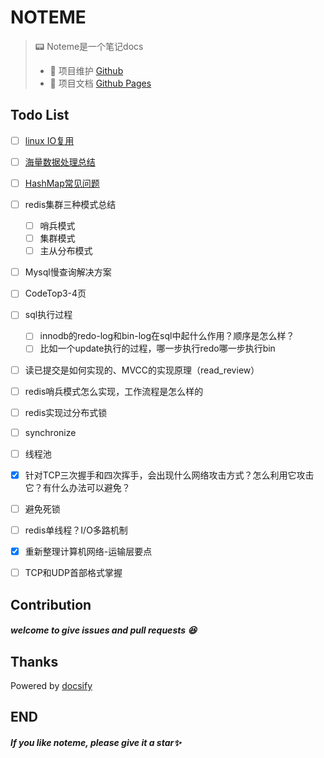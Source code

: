 # NOTEME

> 📟 Noteme是一个笔记docs
> - 🔁 项目维护 [Github](https://github.com/mouweng/noteme)
> - 📖 项目文档 [Github Pages](http://wengyifan.wiki/)

## Todo List
- [ ] [linux IO复用](https://www.bilibili.com/video/BV1jK4y1N7ST?spm_id_from=333.999.0.0)
- [ ] [海量数据处理总结](https://blog.csdn.net/v_JULY_v/article/details/6279498)
- [ ] [HashMap常见问题](https://mp.weixin.qq.com/s/sv94zXCl7MU54VBQx8WQJw)
- [ ] redis集群三种模式总结
  - [ ] 哨兵模式
  - [ ] 集群模式
  - [ ] 主从分布模式

- [ ] Mysql慢查询解决方案
- [ ] CodeTop3-4页
- [ ] sql执行过程
  - [ ] innodb的redo-log和bin-log在sql中起什么作用？顺序是怎么样？
  - [ ] 比如一个update执行的过程，哪一步执行redo哪一步执行bin

- [ ] 读已提交是如何实现的、MVCC的实现原理（read_review）
- [ ] redis哨兵模式怎么实现，工作流程是怎么样的
- [ ] redis实现过分布式锁
- [ ] synchronize
- [ ] 线程池
- [x] 针对TCP三次握手和四次挥手，会出现什么网络攻击方式？怎么利用它攻击它？有什么办法可以避免？
- [ ] 避免死锁
- [ ] redis单线程？I/O多路机制
- [x] 重新整理计算机网络-运输层要点
- [ ] TCP和UDP首部格式掌握





## Contribution

##### welcome to give issues and pull requests 😆

## Thanks
Powered by [docsify](https://docsify.js.org/#/)

## END

##### If you like noteme, please give it a star✨

